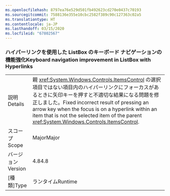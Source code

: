 ```yaml
---
ms.openlocfilehash: 8797ea76e529d501fb492623cd270e0437c70193
ms.sourcegitcommit: 7588136e355e10cbc2582f389c90c127363c02a5
ms.translationtype: HT
ms.contentlocale: ja-JP
ms.lasthandoff: 03/15/2020
ms.locfileid: "67802567"
---
```

### <a name="keyboard-navigation-improvement-in-listbox-with-hyperlinks"></a><span data-ttu-id="7d7a6-101">ハイパーリンクを使用した ListBox のキーボード ナビゲーションの機能強化</span><span class="sxs-lookup"><span data-stu-id="7d7a6-101">Keyboard navigation improvement in ListBox with Hyperlinks</span></span>

|   |   |
|---|---|
|<span data-ttu-id="7d7a6-102">説明</span><span class="sxs-lookup"><span data-stu-id="7d7a6-102">Details</span></span>|<span data-ttu-id="7d7a6-103">親 <xref:System.Windows.Controls.ItemsControl> の選択項目ではない項目内のハイパーリンクにフォーカスがあるときに矢印キーを押すと不適切な結果になる問題を修正しました。</span><span class="sxs-lookup"><span data-stu-id="7d7a6-103">Fixed incorrect result of pressing an arrow key when the focus is on a hyperlink within an item that is not the selected item of the parent <xref:System.Windows.Controls.ItemsControl>.</span></span>|
|<span data-ttu-id="7d7a6-104">スコープ</span><span class="sxs-lookup"><span data-stu-id="7d7a6-104">Scope</span></span>|<span data-ttu-id="7d7a6-105">Major</span><span class="sxs-lookup"><span data-stu-id="7d7a6-105">Major</span></span>|
|<span data-ttu-id="7d7a6-106">バージョン</span><span class="sxs-lookup"><span data-stu-id="7d7a6-106">Version</span></span>|<span data-ttu-id="7d7a6-107">4.8</span><span class="sxs-lookup"><span data-stu-id="7d7a6-107">4.8</span></span>|
|<span data-ttu-id="7d7a6-108">[種類]</span><span class="sxs-lookup"><span data-stu-id="7d7a6-108">Type</span></span>|<span data-ttu-id="7d7a6-109">ランタイム</span><span class="sxs-lookup"><span data-stu-id="7d7a6-109">Runtime</span></span>|
